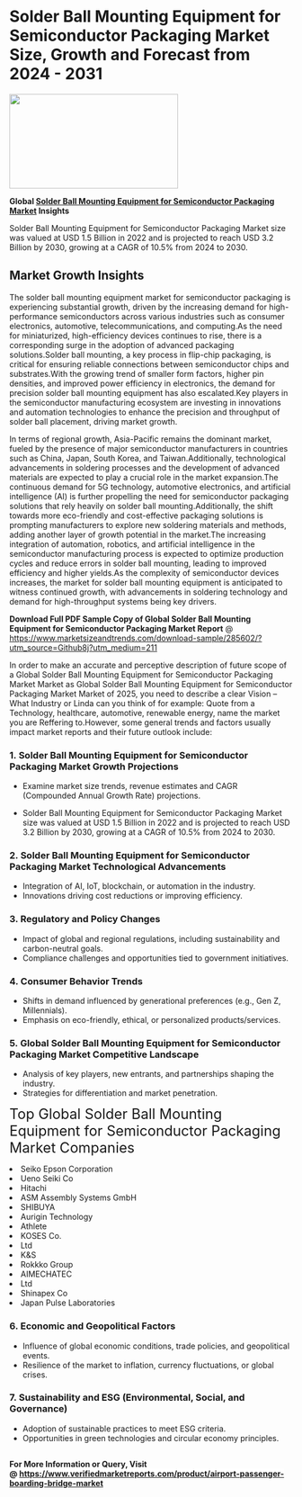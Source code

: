 <H1>Solder Ball Mounting Equipment for Semiconductor Packaging Market Size, Growth and Forecast from 2024 - 2031</H1><img class="aligncenter size-medium wp-image-584254" src="https://thirdeyenews.in/wp-content/uploads/2024/09/Global-Market-Research-300x168.jpeg" alt="" width="300" height="168" /><p><strong>Global&nbsp;<a href="https://www.marketsizeandtrends.com/download-sample/285602/?utm_source=Github8j?utm_medium=211">Solder Ball Mounting Equipment for Semiconductor Packaging Market</a> Insights</strong></p><p>Solder Ball Mounting Equipment for Semiconductor Packaging Market size was valued at USD 1.5 Billion in 2022 and is projected to reach USD 3.2 Billion by 2030, growing at a CAGR of 10.5% from 2024 to 2030.</p><p><h2>Market Growth Insights</h2> <p>The solder ball mounting equipment market for semiconductor packaging is experiencing substantial growth, driven by the increasing demand for high-performance semiconductors across various industries such as consumer electronics, automotive, telecommunications, and computing.As the need for miniaturized, high-efficiency devices continues to rise, there is a corresponding surge in the adoption of advanced packaging solutions.Solder ball mounting, a key process in flip-chip packaging, is critical for ensuring reliable connections between semiconductor chips and substrates.With the growing trend of smaller form factors, higher pin densities, and improved power efficiency in electronics, the demand for precision solder ball mounting equipment has also escalated.Key players in the semiconductor manufacturing ecosystem are investing in innovations and automation technologies to enhance the precision and throughput of solder ball placement, driving market growth.</p> <p>In terms of regional growth, Asia-Pacific remains the dominant market, fueled by the presence of major semiconductor manufacturers in countries such as China, Japan, South Korea, and Taiwan.Additionally, technological advancements in soldering processes and the development of advanced materials are expected to play a crucial role in the market expansion.The continuous demand for 5G technology, automotive electronics, and artificial intelligence (AI) is further propelling the need for semiconductor packaging solutions that rely heavily on solder ball mounting.Additionally, the shift towards more eco-friendly and cost-effective packaging solutions is prompting manufacturers to explore new soldering materials and methods, adding another layer of growth potential in the market.The increasing integration of automation, robotics, and artificial intelligence in the semiconductor manufacturing process is expected to optimize production cycles and reduce errors in solder ball mounting, leading to improved efficiency and higher yields.As the complexity of semiconductor devices increases, the market for solder ball mounting equipment is anticipated to witness continued growth, with advancements in soldering technology and demand for high-throughput systems being key drivers.</p><p><span class=""><strong>Download Full PDF Sample Copy of Global Solder Ball Mounting Equipment for Semiconductor Packaging Market Report</strong> @ <a href="https://www.marketsizeandtrends.com/download-sample/285602/?utm_source=Github8j?utm_medium=211" target="_blank">https://www.marketsizeandtrends.com/download-sample/285602/?utm_source=Github8j?utm_medium=211</a></span></p><p>In order to make an accurate and perceptive description of future scope of a Global&nbsp;Solder Ball Mounting Equipment for Semiconductor Packaging Market Market as Global&nbsp;Solder Ball Mounting Equipment for Semiconductor Packaging Market Market of 2025, you need to describe a clear Vision &ndash; What Industry or Linda can you think of for example: Quote from a Technology, healthcare, automotive, renewable energy, name the market you are Reffering to.However, some general trends and factors usually impact market reports and their future outlook include:</p><h3>1.&nbsp;<strong>Solder Ball Mounting Equipment for Semiconductor Packaging Market Growth Projections</strong></h3><ul><li>Examine market size trends, revenue estimates and CAGR (Compounded Annual Growth Rate) projections.</li><li><p>Solder Ball Mounting Equipment for Semiconductor Packaging Market size was valued at USD 1.5 Billion in 2022 and is projected to reach USD 3.2 Billion by 2030, growing at a CAGR of 10.5% from 2024 to 2030.</p></li></ul><h3>2.&nbsp;<strong>Solder Ball Mounting Equipment for Semiconductor Packaging Market Technological Advancements</strong></h3><ul><li>Integration of AI, IoT, blockchain, or automation in the industry.</li><li>Innovations driving cost reductions or improving efficiency.</li></ul><h3>3.&nbsp;<strong>Regulatory and Policy Changes</strong></h3><ul><li>Impact of global and regional regulations, including sustainability and carbon-neutral goals.</li><li>Compliance challenges and opportunities tied to government initiatives.</li></ul><h3>4.&nbsp;<strong>Consumer Behavior Trends</strong></h3><ul><li>Shifts in demand influenced by generational preferences (e.g., Gen Z, Millennials).</li><li>Emphasis on eco-friendly, ethical, or personalized products/services.</li></ul><h3>5.&nbsp;<strong>Global Solder Ball Mounting Equipment for Semiconductor Packaging Market Competitive Landscape</strong></h3><ul><li>Analysis of key players, new entrants, and partnerships shaping the industry.</li><li>Strategies for differentiation and market penetration.</li></ul><p data-pm-slice="1 1 []"><span style="color: inherit; font-family: inherit; font-size: 25px;">Top Global Solder Ball Mounting Equipment for Semiconductor Packaging Market Companies</span></p><div class="" data-test-id=""><p><li>Seiko Epson Corporation</li><li> Ueno Seiki Co</li><li> Hitachi</li><li> ASM Assembly Systems GmbH</li><li> SHIBUYA</li><li> Aurigin Technology</li><li> Athlete</li><li> KOSES Co.</li><li>Ltd</li><li> K&S</li><li> Rokkko Group</li><li> AIMECHATEC</li><li> Ltd</li><li> Shinapex Co</li><li> Japan Pulse Laboratories</li></p></div><h3>6.&nbsp;<strong>Economic and Geopolitical Factors</strong></h3><ul><li>Influence of global economic conditions, trade policies, and geopolitical events.</li><li>Resilience of the market to inflation, currency fluctuations, or global crises.</li></ul><h3>7.&nbsp;<strong>Sustainability and ESG (Environmental, Social, and Governance)</strong></h3><ul><li>Adoption of sustainable practices to meet ESG criteria.</li><li>Opportunities in green technologies and circular economy principles.</li></ul><h2><strong style="font-size: 14px;">For More Information or Query, Visit @&nbsp;</strong><a style="background-color: #ffffff; font-size: 14px;" href="https://www.marketsizeandtrends.com/report/solder-ball-mounting-equipment-for-semiconductor-packaging-market/" target="_blank">https://www.verifiedmarketreports.com/product/airport-passenger-boarding-bridge-market</a></h2>